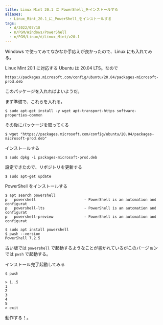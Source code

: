 ```yaml
---
title: Linux Mint 20.1 に PowerShell_をインストールする
aliases:
  - Linux_Mint_20.1_に_PowerShell_をインストールする
tags:
  - d/2022/07/18
  - n/PGM/Windows/PowerShell
  - n/PGM/Linux/d/Linux_Mint/v20.1
---
```


Windows で使ってみてなかなか手応えが良かったので、Linux にも入れてみる。

Linux Mint 20.1 に対応する Ubuntu は 20.04 LTS。なので

```
https://packages.microsoft.com/config/ubuntu/20.04/packages-microsoft-prod.deb
```

このパッケージを入れればよいようだ。

まず準備で、これらを入れる。

```
$ sudo apt-get install -y wget apt-transport-https software-properties-common
```

その後にパッケージを取ってくる

```
$ wget "https://packages.microsoft.com/config/ubuntu/20.04/packages-microsoft-prod.deb"
```

インストールする

```
$ sudo dpkg -i packages-microsoft-prod.deb
```

設定できたので、リポジトリを更新する

```
$ sudo apt-get update
```

PowerShell をインストールする

```
$ apt search powershell
p   powershell                      - PowerShell is an automation and configurat
p   powershell-lts                  - PowerShell is an automation and configurat
p   powershell-preview              - PowerShell is an automation and configurat
```


```
$ sudo apt install powershell
$ pwsh --version
PowerShell 7.2.5
```

古い版では `powershell` で起動するようなことが書かれているがこのバージョンでは `pwsh` で起動する。

インストール完了起動してみる


```
$ pwsh
```

```
> 1..5
1
2
3
4
5
> exit
```

動作する！。
















